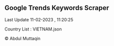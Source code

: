 

## Google Trends Keywords Scraper 
 
Last Update 11-02-2023 , 11:20:25

Country List :
VIETNAM.json



© Abdul Muttaqin 
